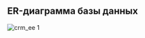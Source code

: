 ## ER-диаграмма базы данных

![crm_ee 1](https://cloud.githubusercontent.com/assets/24531075/23260940/e5fa6dca-f9dc-11e6-8108-42b4ada92dc1.jpg)
